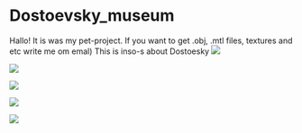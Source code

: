 # Dostoevsky_museum
Hallo! It is was my pet-project. If you want to get .obj, .mtl files, textures and etc write me om emal) 
This is inso-s about Dostoesky
![](https://github.com/Vadim131/beautiful_dwm/raw/main/images/info1.png)

![](https://github.com/Vadim131/beautiful_dwm/raw/main/images/info2.png)

![](https://github.com/Vadim131/beautiful_dwm/raw/main/images/info3.png)

![](https://github.com/Vadim131/beautiful_dwm/raw/main/images/info4.png)

![](https://github.com/Vadim131/beautiful_dwm/raw/main/images/info5.png)

